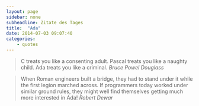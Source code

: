 ```yaml
---
layout: page
sidebar: none
subheadline: Zitate des Tages
title:  "Ada"
date: 2014-07-03 09:07:40
categories:
    - quotes
---
```


> C treats you like a consenting adult. Pascal treats you like a naughty child. Ada treats you like a criminal.
<cite>Bruce Powel Douglass</cite>

>  When Roman engineers built a bridge, they had to stand under it while the first legion marched across. If programmers today worked under similar ground rules, they might well find themselves getting much more interested in Ada!
<cite>Robert Dewar</cite>
  
